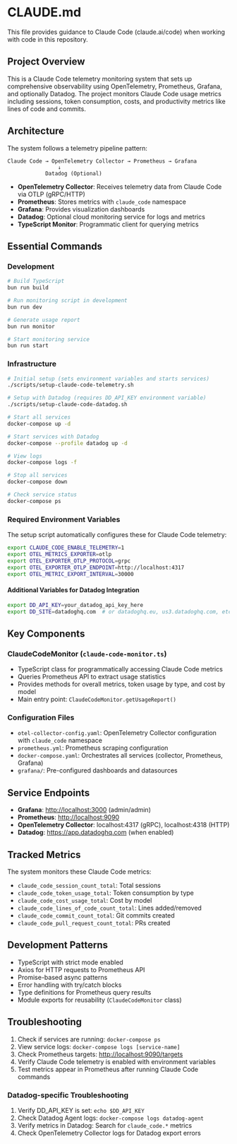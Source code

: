 # CLAUDE.md

This file provides guidance to Claude Code (claude.ai/code) when working with code in this repository.

## Project Overview

This is a Claude Code telemetry monitoring system that sets up comprehensive observability using OpenTelemetry, Prometheus, Grafana, and optionally Datadog. The project monitors Claude Code usage metrics including sessions, token consumption, costs, and productivity metrics like lines of code and commits.

## Architecture

The system follows a telemetry pipeline pattern:

```mermaid
Claude Code → OpenTelemetry Collector → Prometheus → Grafana
                ↓
            Datadog (Optional)
```

- **OpenTelemetry Collector**: Receives telemetry data from Claude Code via OTLP (gRPC/HTTP)
- **Prometheus**: Stores metrics with `claude_code` namespace
- **Grafana**: Provides visualization dashboards
- **Datadog**: Optional cloud monitoring service for logs and metrics
- **TypeScript Monitor**: Programmatic client for querying metrics

## Essential Commands

### Development

```bash
# Build TypeScript
bun run build

# Run monitoring script in development
bun run dev

# Generate usage report
bun run monitor

# Start monitoring service
bun run start
```

### Infrastructure

```bash
# Initial setup (sets environment variables and starts services)
./scripts/setup-claude-code-telemetry.sh

# Setup with Datadog (requires DD_API_KEY environment variable)
./scripts/setup-claude-code-datadog.sh

# Start all services
docker-compose up -d

# Start services with Datadog
docker-compose --profile datadog up -d

# View logs
docker-compose logs -f

# Stop all services
docker-compose down

# Check service status
docker-compose ps
```

### Required Environment Variables

The setup script automatically configures these for Claude Code telemetry:

```bash
export CLAUDE_CODE_ENABLE_TELEMETRY=1
export OTEL_METRICS_EXPORTER=otlp
export OTEL_EXPORTER_OTLP_PROTOCOL=grpc
export OTEL_EXPORTER_OTLP_ENDPOINT=http://localhost:4317
export OTEL_METRIC_EXPORT_INTERVAL=30000
```

#### Additional Variables for Datadog Integration

```bash
export DD_API_KEY=your_datadog_api_key_here
export DD_SITE=datadoghq.com  # or datadoghq.eu, us3.datadoghq.com, etc.
```

## Key Components

### ClaudeCodeMonitor (`claude-code-monitor.ts`)

- TypeScript class for programmatically accessing Claude Code metrics
- Queries Prometheus API to extract usage statistics
- Provides methods for overall metrics, token usage by type, and cost by model
- Main entry point: `ClaudeCodeMonitor.getUsageReport()`

### Configuration Files

- `otel-collector-config.yaml`: OpenTelemetry Collector configuration with `claude_code` namespace
- `prometheus.yml`: Prometheus scraping configuration
- `docker-compose.yaml`: Orchestrates all services (collector, Prometheus, Grafana)
- `grafana/`: Pre-configured dashboards and datasources

## Service Endpoints

- **Grafana**: <http://localhost:3000> (admin/admin)
- **Prometheus**: <http://localhost:9090>
- **OpenTelemetry Collector**: localhost:4317 (gRPC), localhost:4318 (HTTP)
- **Datadog**: <https://app.datadoghq.com> (when enabled)

## Tracked Metrics

The system monitors these Claude Code metrics:

- `claude_code_session_count_total`: Total sessions
- `claude_code_token_usage_total`: Token consumption by type
- `claude_code_cost_usage_total`: Cost by model
- `claude_code_lines_of_code_count_total`: Lines added/removed
- `claude_code_commit_count_total`: Git commits created
- `claude_code_pull_request_count_total`: PRs created

## Development Patterns

- TypeScript with strict mode enabled
- Axios for HTTP requests to Prometheus API
- Promise-based async patterns
- Error handling with try/catch blocks
- Type definitions for Prometheus query results
- Module exports for reusability (`ClaudeCodeMonitor` class)

## Troubleshooting

1. Check if services are running: `docker-compose ps`
2. View service logs: `docker-compose logs [service-name]`
3. Check Prometheus targets: <http://localhost:9090/targets>
4. Verify Claude Code telemetry is enabled with environment variables
5. Test metrics appear in Prometheus after running Claude Code commands

### Datadog-specific Troubleshooting

1. Verify DD_API_KEY is set: `echo $DD_API_KEY`
2. Check Datadog Agent logs: `docker-compose logs datadog-agent`
3. Verify metrics in Datadog: Search for `claude_code.*` metrics
4. Check OpenTelemetry Collector logs for Datadog export errors
